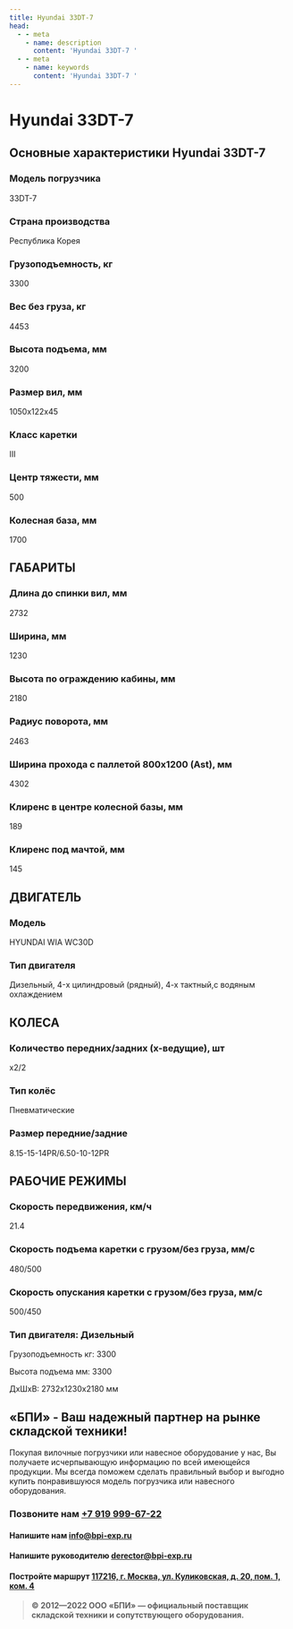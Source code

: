 ```yaml
---
title: Hyundai 33DT-7
head:
  - - meta
    - name: description
      content: 'Hyundai 33DT-7 '
  - - meta
    - name: keywords 
      content: 'Hyundai 33DT-7 '
---
```


# Hyundai 33DT-7
## Основные характеристики Hyundai 33DT-7

### Модель погрузчика
33DT-7
### Страна производства
Республика Корея
### Грузоподъемность, кг
3300
### Вес без груза, кг
4453
### Высота подъема, мм
3200
### Размер вил, мм
1050х122х45
### Класс каретки
III
### Центр тяжести, мм
500
### Колесная база, мм
1700

## ГАБАРИТЫ
### Длина до спинки вил, мм
2732
### Ширина, мм
1230
### Высота по ограждению кабины, мм
2180
### Радиус поворота, мм
2463
### Ширина прохода с паллетой 800х1200 (Ast), мм
4302
### Клиренс в центре колесной базы, мм
189
### Клиренс под мачтой, мм
145

## ДВИГАТЕЛЬ
### Модель
HYUNDAI WIA WC30D
### Тип двигателя
Дизельный, 4-x цилиндровый (рядный), 4-х тактный,с водяным охлаждением

## КОЛЕСА
### Количество передних/задних (х-ведущие), шт
х2/2
### Тип колёс
Пневматические
### Размер передние/задние
8.15-15-14PR/6.50-10-12PR

## РАБОЧИЕ РЕЖИМЫ
### Скорость передвижения, км/ч
21.4
### Скорость подъема каретки с грузом/без груза, мм/с
480/500
### Скорость опускания каретки с грузом/без груза, мм/с
500/450
### Тип двигателя: Дизельный

Грузоподъемность кг: 3300

Высота подъема мм: 3300

ДxШxВ: 2732x1230x2180 мм







## «БПИ» - Ваш надежный партнер на рынке складской техники!

Покупая вилочные погрузчики или навесное оборудование у нас, Вы получаете исчерпывающую информацию по всей имеющейся продукции. Мы всегда поможем сделать правильный выбор и выгодно купить понравившуюся модель погрузчика или навесного оборудования.


### Позвоните нам <a href="tel:+79199996722">+7 919 999-67-22</a>

#### Напишите нам <a href="mailto:info@bpi-exp.ru">info@bpi-exp.ru</a>

#### Напишите руководителю <a href="mailto:derector@bpi-exp.ru">derector@bpi-exp.ru</a>

#### Постройте маршрут <a href="https://yandex.ru/maps/213/moscow/?from=api-maps&ll=37.560718%2C55.567506&mode=routes&origin=jsapi_2_1_79&rtext=~55.567988%2C37.560664&rtt=mt&ruri=~&z=19">117216, г. Москва, ул. Куликовская, д. 20, пом. 1, ком. 4</a>

> **© 2012—2022 ООО «БПИ» — официальный поставщик складской техники и сопутствующего оборудования.**

